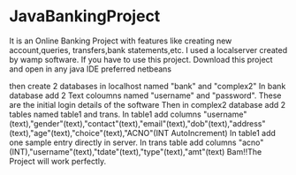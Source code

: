 # JavaBankingProject
It is an Online Banking Project with features like creating new account,queries, transfers,bank statements,etc.
I used a localserver created by wamp software.
If you have to use this project.
Download this project and open in any java IDE preferred netbeans

then create 2 databases in localhost named "bank" and "complex2"
In bank database add 2 Text coloumns named "username" and "password". These are the initial login details of the software
Then in complex2 database add 2 tables named table1 and trans.
In table1 add columns "username"(text),"gender"(text),"contact"(text),"email"(text),"dob"(text),"address"(text),"age"(text),"choice"(text),"ACNO"(INT AutoIncrement)
In table1 add one sample entry directly in server.
In trans table add columns "acno"(INT),"username"(text),"tdate"(text),"type"(text),"amt"(text)
Bam!!The Project will work perfectly.
